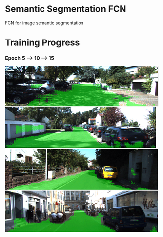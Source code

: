 # Semantic Segmentation FCN
FCN for image semantic segmentation

# Training Progress
### Epoch 5 --> 10 --> 15
![](res/Figure_6.gif) ![](res/Figure_17.gif) ![](res/Figure_4.gif) ![](res/Figure_9.gif)

